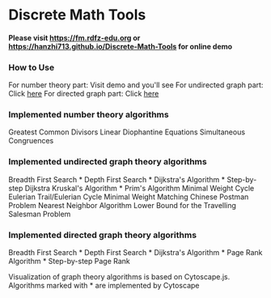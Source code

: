 # Discrete Math Tools
#### Please visit https://fm.rdfz-edu.org or https://hanzhi713.github.io/Discrete-Math-Tools for online demo

### How to Use
For number theory part: Visit demo and you'll see
For undirected graph part: Click [here](https://hanzhi713.github.io/Discrete-Math-Tools/Graphs/undirected-graph-help.html)
For directed graph part: Click [here](https://hanzhi713.github.io/Discrete-Math-Tools/Graphs/directed-graph-help.html)

### Implemented number theory algorithms
Greatest Common Divisors
Linear Diophantine Equations
Simultaneous Congruences

### Implemented undirected graph theory algorithms
Breadth First Search *
Depth First Search *
Dijkstra's Algorithm *
Step-by-step Dijkstra 
Kruskal's Algorithm *
Prim's Algorithm
Minimal Weight Cycle
Eulerian Trail/Eulerian Cycle
Minimal Weight Matching
Chinese Postman Problem
Nearest Neighbor Algorithm
Lower Bound for the Travelling Salesman Problem

### Implemented directed graph theory algorithms
Breadth First Search *
Depth First Search *
Dijkstra's Algorithm *
Page Rank Algorithm *
Step-by-step Page Rank

Visualization of graph theory algorithms is based on Cytoscape.js.
Algorithms marked with * are implemented by Cytoscape